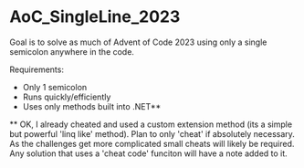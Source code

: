 # AoC_SingleLine_2023

Goal is to solve as much of Advent of Code 2023 using only a single semicolon anywhere in the code.

Requirements:
* Only 1 semicolon
* Runs quickly/efficiently
* Uses only methods built into .NET**

** OK, I already cheated and used a custom extension method (its a simple but powerful 'linq like' method).  Plan to only 'cheat' if absolutely necessary.  As the challenges get more complicated small cheats will likely be required.  Any solution that uses a 'cheat code' funciton will have a note added to it.
